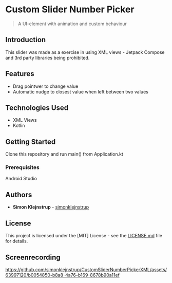 # Custom Slider Number Picker

> A UI-element with animation and custom behaviour 

## Introduction

This slider was made as a exercise in using XML views - Jetpack Compose and 3rd party libraries being prohibited.

## Features

- Drag pointwer to change value
- Automatic nudge to closest value when left between two values


## Technologies Used

- XML Views
- Kotlin


## Getting Started

Clone this repository and run main() from Application.kt

### Prerequisites

Android Studio

## Authors

- **Simon Klejnstrup** - [simonklejnstrup](https://github.com/simonklejnstrup)

## License

This project is licensed under the [MIT] License - see the [LICENSE.md](LICENSE.md) file for details.

## Screenrecording

https://github.com/simonklejnstrup/CustomSliderNumberPickerXML/assets/63997120/b0054850-b8a8-4a76-b169-8678b90a11ef




